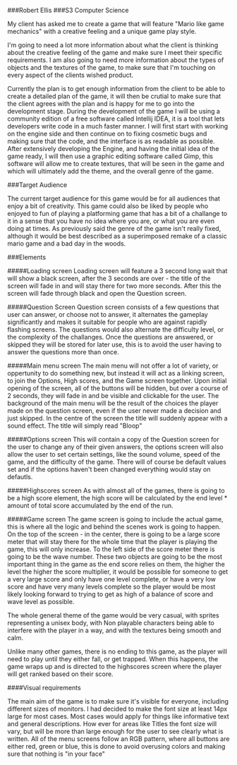 ###Robert Ellis
###S3 Computer Science

My client has asked me to create a game that will feature "Mario like game mechanics" with a creative feeling and a unique game play style.

I'm going to need a lot more information about what the client is thinking about the creative feeling of the game and make sure I meet their specific requirements. I am also going to need more information about the types of objects and the textures of the game, to make sure that I'm touching on every aspect of the clients wished product.

Currently the plan is to get enough information from the client to be able to create a detailed plan of the game, it will then be crutial to make sure that the client agrees with the plan and is happy for me to go into the development stage. During the development of the game I will be using a community edition of a free software called Intellij IDEA, it is a tool that lets developers write code in a much faster manner. I will first start with working on the engine side and then continue on to fixing cosmetic bugs and making sure that the code, and the interface is as readable as possible. After extensively developing the Engine, and having the initial idea of the game ready, I will then use a graphic editing software called Gimp, this software will allow me to create textures, that will be seen in the game and which will ultimately add the theme, and the overall genre of the game.

###Target Audience

The current target audience for this game would be for all audiences that enjoy a bit of creativity. This game could also be liked by people who enjoyed to fun of playing a platforming game that has a bit of a challange to it in a sense that you have no idea where you are, or what you are even doing at times. As previously said the genre of the game isn't really fixed, although it would be best described as a superimposed remake of a classic mario game and a bad day in the woods.

###Elements

#####Loading screen
Loading screen will feature a 3 second long wait that will show a black screen, after the 3 seconds are over - the title of the screen will fade in and will stay there for two more seconds. After this the screen will fade through black and open the Question screen.

#####Question Screen
Question screen consists of a few questions that user can answer, or choose not to answer, it alternates the gameplay significantly and makes it suitable for people who are against rapidly flashing screens. The questions would also alternate the difficulty level, or the complexity of the challanges. Once the questions are answered, or skipped they will be stored for later use, this is to avoid the user having to answer the questions more than once.

#####Main menu screen
The main menu will not offer a lot of variety, or oppertunity to do something new, but instead it will act as a linking screen, to join the Options, High scores, and the Game screen together. Upon initial opening of the screen, all of the buttons will be hidden, but over a course of 2 seconds, they will fade in and be visible and clickable for the user. The background of the main menu will be the result of the choices the player made on the question screen, even if the user never made a decision and just skipped. In the centre of the screen the title will suddenly appear with a sound effect. The title will simply read "Bloop"

#####Options screen
This will contain a copy of the Question screen for the user to change any of their given answers, the options screen will also allow the user to set certain settings, like the sound volume, speed of the game, and the difficulty of the game. There will of course be default values set and if the options haven't been changed everything would stay on defautls.

#####Highscores screen
As with almost all of the games, there is going to be a high score element, the high score will be calculated by the end level * amount of total score accumulated by the end of the run.

#####Game screen
The game screen is going to include the actual game, this is where all the logic and behind the scenes work is going to happen. On the top of the screen - in the center, there is going to be a large score meter that will stay there for the whole time that the player is playing the game, this will only increase. To the left side of the score meter there is going to be the wave number. These two objects are going to be the most important thing in the game as the end score relies on them, the higher the level the higher the score multiplier, it would be possible for someone to get a very large score and only have one level complete, or have a very low score and have very many levels complete so the player would be most likely looking forward to trying to get as high of a balance of score and wave level as possible.

The whole general theme of the game would be very casual, with sprites representing a unisex body, with Non playable characters being able to interfere with the player in a way, and with the textures being smooth and calm.

Unlike many other games, there is no ending to this game, as the player will need to play until they either fall, or get trapped. When this happens, the game wraps up and is directed to the highscores screen where the player will get ranked based on their score.

####Visual requirements

The main aim of the game is to make sure it's visible for everyone, including different sizes of monitors. I had decided to make the font size at least 14px large for most cases. Most cases would apply for things like informative text and general descriptions. How ever for areas like Titles the font size will vary, but will be more than large enough for the user to see clearly what is written. All of the menu screens follow an RGB pattern, where all buttons are either red, green or blue, this is done to avoid overusing colors and making sure that nothing is "in your face"
